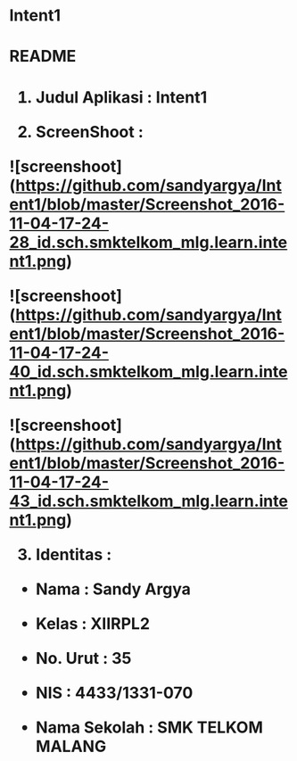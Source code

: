 # Intent1

<h1>README<h1>

1. Judul Aplikasi   : Intent1

2. ScreenShoot      :

![screenshoot] (https://github.com/sandyargya/Intent1/blob/master/Screenshot_2016-11-04-17-24-28_id.sch.smktelkom_mlg.learn.intent1.png)

![screenshoot] (https://github.com/sandyargya/Intent1/blob/master/Screenshot_2016-11-04-17-24-40_id.sch.smktelkom_mlg.learn.intent1.png)

![screenshoot] (https://github.com/sandyargya/Intent1/blob/master/Screenshot_2016-11-04-17-24-43_id.sch.smktelkom_mlg.learn.intent1.png)

3. Identitas        :

  * Nama : Sandy Argya
  
  * Kelas : XIIRPL2

  * No. Urut : 35

  * NIS : 4433/1331-070

  * Nama Sekolah : SMK TELKOM MALANG

